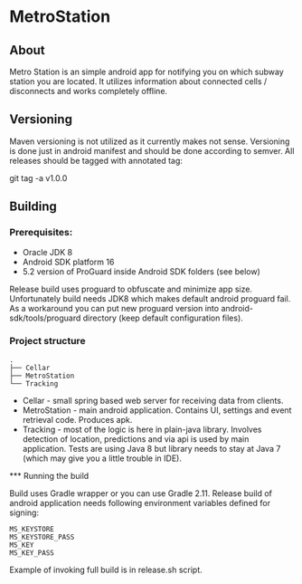 
# MetroStation

## About

Metro Station is an simple android app for notifying you on which subway station you are located. It utilizes 
information about connected cells / disconnects and works completely offline.

## Versioning

Maven versioning is not utilized as it currently makes not sense. Versioning is done just in android manifest and
should be done according to semver. All releases should be tagged with annotated tag:

git tag -a v1.0.0

## Building

### Prerequisites:

 * Oracle JDK 8
 * Android SDK platform 16
 * 5.2 version of ProGuard inside Android SDK folders (see below)

Release build uses proguard to obfuscate and minimize app size. Unfortunately build needs JDK8
which makes default android proguard fail. As a workaround you can put new proguard version into
android-sdk/tools/proguard directory (keep default configuration files).

### Project structure

```
.
├── Cellar
├── MetroStation
└── Tracking
```

 * Cellar - small spring based web server for receiving data from clients.
 * MetroStation - main android application. Contains UI, settings and event retrieval code.
 Produces apk.
 * Tracking - most of the logic is here in plain-java library. Involves detection of location,
 predictions and via api is used by main application. Tests are using Java 8 but library needs
 to stay at Java 7 (which may give you a little trouble in IDE).

*** Running the build

Build uses Gradle wrapper or you can use Gradle 2.11. Release build of android application
needs following environment variables defined for signing:

```
MS_KEYSTORE
MS_KEYSTORE_PASS
MS_KEY
MS_KEY_PASS
```

Example of invoking full build is in release.sh script.



